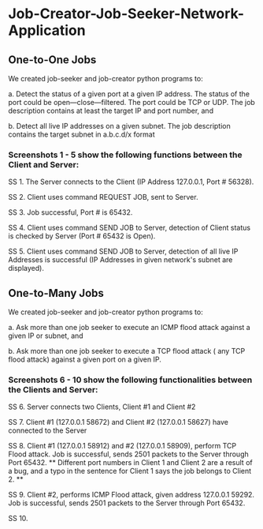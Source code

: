 # Job-Creator-Job-Seeker-Network-Application


## One-to-One Jobs

We created job-seeker and job-creator python programs to:

a. Detect the status of a given port at a given IP address. The status of the port could be open—close—filtered. The port could be TCP or UDP. The job description contains at least the target IP and port number, and 

b. Detect all live IP addresses on a given subnet. The job description contains the target subnet
in a.b.c.d/x format


### Screenshots 1 - 5 show the following functions between the Client and Server:

SS 1. The Server connects to the Client (IP Address 127.0.0.1, Port # 56328).

SS 2. Client uses command REQUEST JOB, sent to Server.

SS 3. Job successful, Port # is 65432.

SS 4. Client uses command SEND JOB to Server, detection of Client status is checked by Server (Port # 65432 is Open).

SS 5. Client uses command SEND JOB to Server, detection of all live IP Addresses is successful (IP Addresses in given network's subnet are displayed).



## One-to-Many Jobs

We created job-seeker and job-creator python programs to:

a. Ask more than one job seeker to execute an ICMP flood attack against a given IP or subnet, and 

b. Ask more than one job seeker to execute a TCP flood attack ( any TCP flood attack) against a given port on a given IP.


### Screenshots 6 - 10 show the following functionalities between the Clients and Server:

SS 6. Server connects two Clients, Client #1 and Client #2

SS 7. Client #1 (127.0.0.1 58672) and Client #2 (127.0.0.1 58627) have connected to the Server

SS 8. Client #1 (127.0.0.1 58912) and #2 (127.0.0.1 58909), perform TCP Flood attack. Job is successful, sends 2501 packets to the Server through Port 65432. ** Different port numbers in Client 1 and Client 2 are a result of a bug, and a typo in the sentence for Client 1 says the job belongs to Client 2. **

SS 9. Client #2, performs ICMP Flood attack, given address 127.0.0.1 59292. Job is successful, sends 2501 packets to the Server through Port 65432.

SS 10. 


